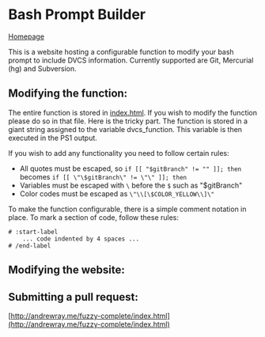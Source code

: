 Bash Prompt Builder
===========================
[Homepage](http://andrewray.me/fuzzy-complete/index.html) 

This is a website hosting a configurable function to modify your bash prompt to include DVCS information. Currently supported are Git, Mercurial (hg) and Subversion.

## Modifying the function: 
The entire function is stored in [index.html](https://github.com/DelvarWorld/Bash-Prompt-Builder/blob/master/index.html). If you wish to modify the function please do so in that file. Here is the tricky part. The function is stored in a giant string assigned to the variable dvcs_function. This variable is then executed in the PS1 output. 

If you wish to add any functionality you need to follow certain rules:

 - All quotes must be escaped, so `if [[ "$gitBranch" != "" ]]; then` becomes `if [[ \"\$gitBranch\" != \"\" ]]; then`
 - Variables must be escaped with `\` before the `$` such as \"\$gitBranch\"
 - Color codes must be escaped as `\"\\[\$COLOR_YELLOW\\]\"`

To make the function configurable, there is a simple comment notation in place. To mark a section of code, follow these rules:

    # :start-label
        ... code indented by 4 spaces ...
    # /end-label
 
## Modifying the website: 

## Submitting a pull request:

 [http://andrewray.me/fuzzy-complete/index.html](http://andrewray.me/fuzzy-complete/index.html) 
